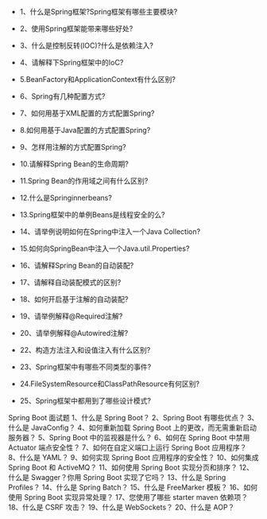 * 1、什么是Spring框架?Spring框架有哪些主要模块?




* 2、使用Spring框架能带来哪些好处?
* 3、什么是控制反转(IOC)?什么是依赖注入?
* 4、请解释下Spring框架中的IoC?
* 5.BeanFactory和ApplicationContext有什么区别?
* 6、Spring有几种配置方式?
* 7、如何用基于XML配置的方式配置Spring?
* 8.如何用基于Java配置的方式配置Spring?
* 9、怎样用注解的方式配置Spring?
* 10.请解释Spring Bean的生命周期?
* 11.Spring Bean的作用域之间有什么区别?
* 12.什么是Springinnerbeans?
* 13.Spring框架中的单例Beans是线程安全的么?
* 14、请举例说明如何在Spring中注入一个Java Collection?
* 15.如何向SpringBean中注入一个Java.util.Properties?
* 16、请解释Spring Bean的自动装配?
* 17、请解释自动装配模式的区别?
* 18、如何开启基于注解的自动装配?
* 19、请举例解释@Required注解?
* 20、请举例解释@Autowired注解?
* 22、构造方法注入和设值注入有什么区别?
* 23、Spring框架中有哪些不同类型的事件?
* 24.FileSystemResource和ClassPathResource有何区别? 
* 25、Spring框架中都用到了哪些设计模式?


Spring Boot 面试题
1、什么是 Spring Boot？
2、Spring Boot 有哪些优点？
3、什么是 JavaConfig？
4、如何重新加载 Spring Boot 上的更改，而无需重新启动服务器？
5、Spring Boot 中的监视器是什么？
6、如何在 Spring Boot 中禁用 Actuator 端点安全性？
7、如何在自定义端口上运行 Spring Boot 应用程序？
8、什么是 YAML？
9、如何实现 Spring Boot 应用程序的安全性？
10、如何集成 Spring Boot 和 ActiveMQ？
11、如何使用 Spring Boot 实现分页和排序？
12、什么是 Swagger？你用 Spring Boot 实现了它吗？
13、什么是 Spring Profiles？
14、什么是 Spring Batch？
15、什么是 FreeMarker 模板？
16、如何使用 Spring Boot 实现异常处理？
17、您使用了哪些 starter maven 依赖项？
18、什么是 CSRF 攻击？
19、什么是 WebSockets？
20、什么是 AOP？